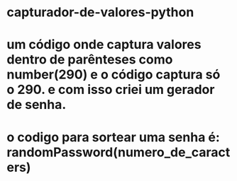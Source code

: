 # capturador-de-valores-python
# um código onde captura valores dentro de parênteses como number(290) e o código captura só o 290. e com isso criei um gerador de senha.
# o codigo para sortear uma senha é: randomPassword(numero_de_caracters)
